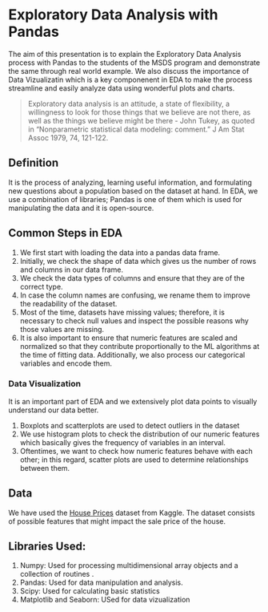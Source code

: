 # Exploratory Data Analysis with Pandas
The aim of this presentation is to explain the Exploratory Data Analysis process with Pandas to the students of the MSDS program and demonstrate the same through real world example. We also discuss the importance of Data Vizualizatin which is a key componenent in EDA to make the process streamline and easily analyze data using wonderful plots and charts.


> Exploratory data analysis is an attitude, a state of flexibility, a willingness to look for those things that we believe are not there, as well as the things we believe might be there - John Tukey, as quoted in “Nonparametric statistical data modeling: comment.” J Am Stat Assoc 1979, 74, 121-122.

## Definition
It is the process of analyzing, learning useful information, and formulating new questions about a population based on the dataset at hand. In EDA, we use a combination of libraries; Pandas is one of them which is used for manipulating the data and it is open-source. 

## Common Steps in EDA
1. We first start with loading the data into a pandas data frame.
2. Initially, we check the shape of data which gives us the number of rows and columns in our data frame. 
3. We check the data types of columns and ensure that they are of the correct type.
4. In case the column names are confusing, we rename them to improve the readability of the dataset.
5. Most of the time, datasets have missing values; therefore, it is necessary to check null values and inspect the possible reasons why those values are missing. 
6.  It is also important to ensure that numeric features are scaled and normalized so that they contribute proportionally to the ML algorithms at the time of     fitting data. Additionally, we also process our categorical variables and encode them.

### Data Visualization
It is an important part of EDA and we extensively plot data points to visually understand our data better. 
1. Boxplots and scatterplots are used to detect outliers in the dataset 
2. We use histogram plots to check the distribution of our numeric features which basically gives the frequency of variables in an interval.
3. Oftentimes, we want to check how numeric features behave with each other; in this regard, scatter plots are used to determine relationships between them. 

## Data
We have used the [House Prices](https://www.kaggle.com/c/house-prices-advanced-regression-techniques) dataset from Kaggle. The dataset consists of possible features that might impact the sale price of the house. 

## Libraries Used:
1. Numpy: Used for processing multidimensional array objects and a collection of routines .
2. Pandas: Used for data manipulation and analysis.
3. Scipy: Used for calculating basic statistics
4. Matplotlib and Seaborn: USed for data vizualization 



